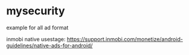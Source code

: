 # mysecurity

example for all ad format

inmobi native usestage:
https://support.inmobi.com/monetize/android-guidelines/native-ads-for-android/
